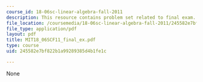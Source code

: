 ```yaml
---
course_id: 18-06sc-linear-algebra-fall-2011
description: This resource contains problem set related to final exam.
file_location: /coursemedia/18-06sc-linear-algebra-fall-2011/245582e7bf822b1a99289385d4b1fe1c_MIT18_06SCF11_final_ex.pdf
file_type: application/pdf
layout: pdf
title: MIT18_06SCF11_final_ex.pdf
type: course
uid: 245582e7bf822b1a99289385d4b1fe1c

---
```

None
